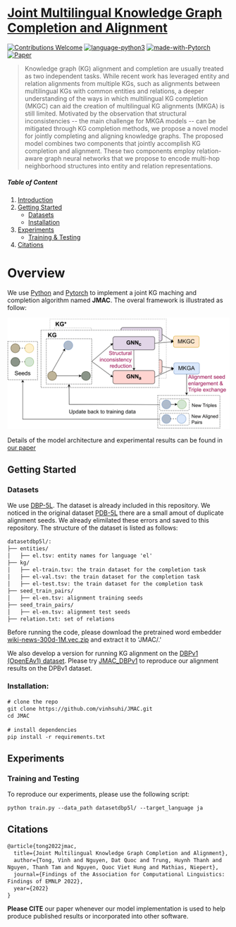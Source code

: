 # [Joint Multilingual Knowledge Graph Completion and Alignment](https://www.pytorch.org)
[![Contributions Welcome](https://img.shields.io/badge/Contributions-Welcome-brightgreen.svg?style=flat-square)](https://www.pytorch.org)
[![language-python3](https://img.shields.io/badge/Language-Python3-blue.svg?style=flat-square)](https://www.python.org/)
[![made-with-Pytorch](https://img.shields.io/badge/Made%20with-Pytorch-red.svg?style=flat-square)](https://www.pytorch.org/)
[![Paper](https://img.shields.io/badge/EMNLP%202022-PDF-yellow.svg?style=flat-square)](https://2022.emnlp.org/)

> Knowledge graph (KG) alignment and completion are usually treated as two independent tasks. While recent work has leveraged entity and relation alignments from multiple KGs, such as alignments between multilingual KGs with common entities and relations, a deeper understanding of the ways in which multilingual KG completion (MKGC) can aid the creation of multilingual KG alignments (MKGA) is still limited. Motivated by the observation that structural inconsistencies -- the main challenge for MKGA models -- can be mitigated through KG completion methods, we propose a novel model for jointly completing and aligning knowledge graphs. The proposed model combines two components that jointly accomplish KG completion and alignment. These two components employ relation-aware graph neural networks that we propose to encode multi-hop neighborhood structures into entity and relation representations.  


##### Table of Content

1. [Introduction](#overview)
2. [Getting Started](#getting-started)
    - [Datasets](#datasets)
    - [Installation](#installation)
3. [Experiments](#experiments)
    - [Training & Testing](#training-and-testing)
4. [Citations](#citations)


# Overview

We use [Python](https://www.python.org/) and [Pytorch](https://www.pytorch.org/) to implement a joint KG maching and completion algorithm named **JMAC**. The overal framework is illustrated as follow:

<p align="center">
<img src="./figs/JMAC-Framework.png" width="600">
</p>

Details of the model architecture and experimental results can be found in [our paper](https://github.com/vinhsuhi/JMAC)

## Getting Started

### Datasets
We use [DBP-5L](https://github.com/vinhsuhi/JMAC/tree/master/datasetdbp5l). The dataset is already included in this repository. We noticed in the original dataset [PDB-5L](https://www.cse.iitb.ac.in/~soumen/doc/AlignKGC/DBP-5L.zip) there are a small amout of duplicate alignment seeds. We already elimilated these errors and saved to this repository. The structure of the dataset is listed as follows:

```
datasetdbp5l/:
├── entities/
│   ├── el.tsv: entity names for language 'el'
├── kg/
│   ├── el-train.tsv: the train dataset for the completion task
│   ├── el-val.tsv: the train dataset for the completion task
│   ├── el-test.tsv: the train dataset for the completion task
├── seed_train_pairs/
│   ├── el-en.tsv: alignment training seeds
├── seed_train_pairs/
│   ├── el-en.tsv: alignment test seeds
├── relation.txt: set of relations
```

Before running the code, please download the pretrained word embedder [wiki-news-300d-1M.vec.zip](https://dl.fbaipublicfiles.com/fasttext/vectors-english/wiki-news-300d-1M.vec.zip) and extract it to 'JMAC/.'

We also develop a version for running KG alignment on the [DBPv1 (OpenEAv1) dataset](https://www.dropbox.com/s/nzjxbam47f9yk3d/OpenEA_dataset_v1.1.zip?dl=0). Please try [JMAC_DBPv1](https://github.com/vinhsuhi/JMAC/tree/master/JMAC_DBPv1) to reproduce our alignment results on the DPBv1 dataset.


### Installation:
```
# clone the repo
git clone https://github.com/vinhsuhi/JMAC.git
cd JMAC

# install dependencies
pip install -r requirements.txt
```

## Experiments
### Training and Testing

To reproduce our experiments, please use the following script:

```
python train.py --data_path datasetdbp5l/ --target_language ja 
```
## Citations


```
@article{tong2022jmac,
  title={Joint Multilingual Knowledge Graph Completion and Alignment},
  author={Tong, Vinh and Nguyen, Dat Quoc and Trung, Huynh Thanh and Nguyen, Thanh Tam and Nguyen, Quoc Viet Hung and Mathias, Niepert},
  journal={Findings of the Association for Computational Linguistics: Findings of EMNLP 2022},
  year={2022}
}
```

**Please CITE** our paper whenever our model implementation is used to help produce published results or incorporated into other software.



